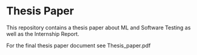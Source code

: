 # Thesis Paper
This repository contains a thesis paper about ML and Software Testing as well as the Internship Report.

For the final thesis paper document see Thesis_paper.pdf
